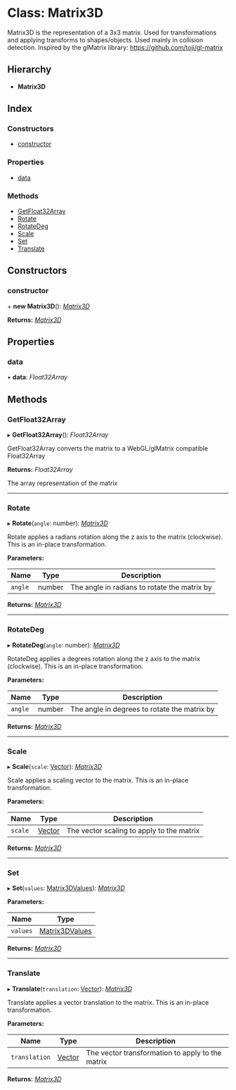 
# Class: Matrix3D

Matrix3D is the representation of a 3x3 matrix.
Used for transformations and applying transforms to shapes/objects.
Used mainly in collision detection.
Inspired by the glMatrix library:
https://github.com/toji/gl-matrix

## Hierarchy

* **Matrix3D**

## Index

### Constructors

* [constructor](matrix3d.md#constructor)

### Properties

* [data](matrix3d.md#data)

### Methods

* [GetFloat32Array](matrix3d.md#getfloat32array)
* [Rotate](matrix3d.md#rotate)
* [RotateDeg](matrix3d.md#rotatedeg)
* [Scale](matrix3d.md#scale)
* [Set](matrix3d.md#set)
* [Translate](matrix3d.md#translate)

## Constructors

###  constructor

\+ **new Matrix3D**(): *[Matrix3D](matrix3d.md)*

**Returns:** *[Matrix3D](matrix3d.md)*

## Properties

###  data

• **data**: *Float32Array*

## Methods

###  GetFloat32Array

▸ **GetFloat32Array**(): *Float32Array*

GetFloat32Array converts the matrix to a WebGL/glMatrix compatible Float32Array

**Returns:** *Float32Array*

The array representation of the matrix

___

###  Rotate

▸ **Rotate**(`angle`: number): *[Matrix3D](matrix3d.md)*

Rotate applies a radians rotation along the z axis to the matrix (clockwise).
This is an in-place transformation.

**Parameters:**

Name | Type | Description |
------ | ------ | ------ |
`angle` | number | The angle in radians to rotate the matrix by  |

**Returns:** *[Matrix3D](matrix3d.md)*

___

###  RotateDeg

▸ **RotateDeg**(`angle`: number): *[Matrix3D](matrix3d.md)*

RotateDeg applies a degrees rotation along the z axis to the matrix (clockwise).
This is an in-place transformation.

**Parameters:**

Name | Type | Description |
------ | ------ | ------ |
`angle` | number | The angle in degrees to rotate the matrix by  |

**Returns:** *[Matrix3D](matrix3d.md)*

___

###  Scale

▸ **Scale**(`scale`: [Vector](vector.md)): *[Matrix3D](matrix3d.md)*

Scale applies a scaling vector to the matrix.
This is an in-place transformation.

**Parameters:**

Name | Type | Description |
------ | ------ | ------ |
`scale` | [Vector](vector.md) | The vector scaling to apply to the matrix  |

**Returns:** *[Matrix3D](matrix3d.md)*

___

###  Set

▸ **Set**(`values`: [Matrix3DValues](../README.md#matrix3dvalues)): *[Matrix3D](matrix3d.md)*

**Parameters:**

Name | Type |
------ | ------ |
`values` | [Matrix3DValues](../README.md#matrix3dvalues) |

**Returns:** *[Matrix3D](matrix3d.md)*

___

###  Translate

▸ **Translate**(`translation`: [Vector](vector.md)): *[Matrix3D](matrix3d.md)*

Translate applies a vector translation to the matrix.
This is an in-place transformation.

**Parameters:**

Name | Type | Description |
------ | ------ | ------ |
`translation` | [Vector](vector.md) | The vector transformation to apply to the matrix  |

**Returns:** *[Matrix3D](matrix3d.md)*
